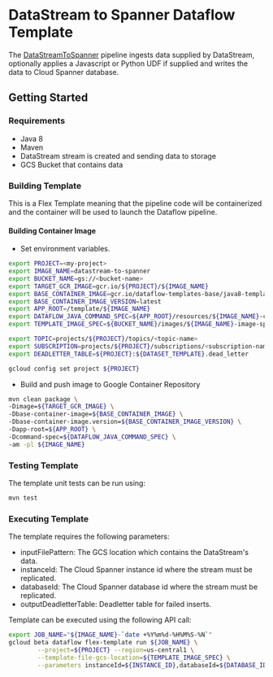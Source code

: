 # DataStream to Spanner Dataflow Template

The [DataStreamToSpanner](src/main/java/com/google/cloud/teleport/v2/templates/DataStreamToSpanner.java) pipeline
ingests data supplied by DataStream, optionally applies a Javascript or Python UDF if supplied 
and writes the data to Cloud Spanner database.

## Getting Started

### Requirements
* Java 8
* Maven
* DataStream stream is created and sending data to storage
* GCS Bucket that contains data

### Building Template
This is a Flex Template meaning that the pipeline code will be containerized and the container will be
used to launch the Dataflow pipeline.

#### Building Container Image
* Set environment variables.

```sh
export PROJECT=<my-project>
export IMAGE_NAME=datastream-to-spanner
export BUCKET_NAME=gs://<bucket-name>
export TARGET_GCR_IMAGE=gcr.io/${PROJECT}/${IMAGE_NAME}
export BASE_CONTAINER_IMAGE=gcr.io/dataflow-templates-base/java8-template-launcher-base
export BASE_CONTAINER_IMAGE_VERSION=latest
export APP_ROOT=/template/${IMAGE_NAME}
export DATAFLOW_JAVA_COMMAND_SPEC=${APP_ROOT}/resources/${IMAGE_NAME}-command-spec.json
export TEMPLATE_IMAGE_SPEC=${BUCKET_NAME}/images/${IMAGE_NAME}-image-spec.json

export TOPIC=projects/${PROJECT}/topics/<topic-name>
export SUBSCRIPTION=projects/${PROJECT}/subscriptions/<subscription-name>
export DEADLETTER_TABLE=${PROJECT}:${DATASET_TEMPLATE}.dead_letter

gcloud config set project ${PROJECT}
```

* Build and push image to Google Container Repository

```sh
mvn clean package \
-Dimage=${TARGET_GCR_IMAGE} \
-Dbase-container-image=${BASE_CONTAINER_IMAGE} \
-Dbase-container-image.version=${BASE_CONTAINER_IMAGE_VERSION} \
-Dapp-root=${APP_ROOT} \
-Dcommand-spec=${DATAFLOW_JAVA_COMMAND_SPEC} \
-am -pl ${IMAGE_NAME}
```

### Testing Template

The template unit tests can be run using:
```sh
mvn test
```

### Executing Template

The template requires the following parameters:
* inputFilePattern: The GCS location which contains the DataStream's data.
* instanceId: The Cloud Spanner instance id where the stream must be replicated.
* databaseId: The Cloud Spanner database id where the stream must be replicated.
* outputDeadletterTable: Deadletter table for failed inserts.

Template can be executed using the following API call:
```sh
export JOB_NAME="${IMAGE_NAME}-`date +%Y%m%d-%H%M%S-%N`"
gcloud beta dataflow flex-template run ${JOB_NAME} \
        --project=${PROJECT} --region=us-central1 \
        --template-file-gcs-location=${TEMPLATE_IMAGE_SPEC} \
        --parameters instanceId=${INSTANCE_ID},databaseId=${DATABASE_ID},inputFilePattern=${GCS_LOCATION},outputDeadletterTable=${DEADLETTER_TABLE}
```
